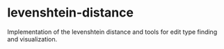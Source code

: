 # levenshtein-distance
Implementation of the levenshtein distance and tools for edit type finding and visualization.
